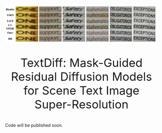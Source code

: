 

<div align=center><img width="960" alt="image" src="com.png"></div>


<p align="center" style="font-size:38px">TextDiff: Mask-Guided Residual Diffusion Models for Scene Text Image Super-Resolution</p>

Code will be published soon.
